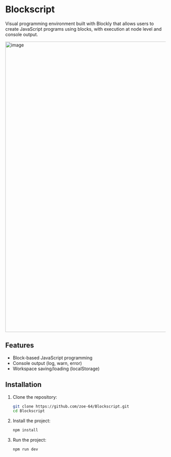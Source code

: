 # Blockscript
Visual programming environment built with Blockly that allows users to create JavaScript programs using blocks, with execution at node level and console output.

<img width="1919" height="909" alt="image" src="https://github.com/user-attachments/assets/75eff6bc-2d2b-4f72-9309-4c459dbba799" />

## Features

- Block-based JavaScript programming
- Console output (log, warn, error)
- Workspace saving/loading (localStorage)

## Installation

1. Clone the repository:
   ```bash
   git clone https://github.com/zoe-64/Blockscript.git
   cd Blockscript

2. Install the project:
   ```bash
   npm install
   ```
2. Run the project:
   ```bash
   npm run dev
   ```
